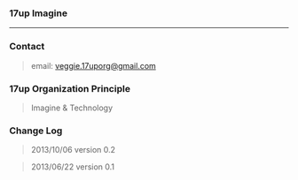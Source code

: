 ### 17up Imagine
---------------

### Contact

> email: veggie.17uporg@gmail.com

### 17up Organization Principle

> Imagine & Technology

### Change Log

> 2013/10/06 version 0.2

> 2013/06/22 version 0.1
